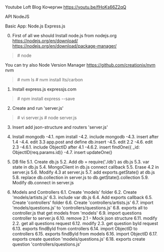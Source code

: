 Youtube
Loft Blog
Кочергин
https://youtu.be/fHoKs66Z2qQ

API NodeJS

Basic App: Node.js Express.js

0. First of all we should 
Install node.js from nodejs.org
https://nodejs.org/en/download/
https://nodejs.org/en/download/package-manager/

>\# node

You can try also Node Version Manager
https://github.com/creationix/nvm
nvm

>\# nvm ls
>\# nvm install lts/carbon

1. Install express.js
expressjs.com
>\# npm install express --save

2. Create and run 'server.js'
>\# vi server.js
>\# node server.js

3. Insert add json-structure and routers 'server.js'

4. Install mongodb
-4.1. npm install
-4.2. include mongodb
-4.3. insert after 1.4 
-4.4. edit 3.3 app.post and define db.insert
-4.5. edit 2.2
-4.6. edit 2.3
-4.6.1. include ObjectID after 4.1
-4.6.2. insert findOne({ _id: ObjectID(req.params.id)}
-4.7. insert updateOne()

5. DB file
5.1. Create db.js
5.2. Add db = require('./db') as db.js
5.3. var state in db.js
5.4. MongoClient in db.js connect callback
5.5. Erase 4.2 in server.js
5.6. Modify 4.3 at server.js
5.7. add exports.getState() at db.js
5.8. replace db.collection in server.js to db.getState().collection
5.9. Modify db.connect in server.js

6. Models and Controllers
6.1. Create 'models' folder
6.2. Create 'models/artists.js'
6.3. include var db.js
6.4. Add exports callback
6.5. Create 'controllers' folder
6.6. Create 'controllers/artists.js'
6.7. import 'models/questions.js' to 'controllers/questions.js'
6.8. exports all to controller.js that get models from 'models' 
6.9. import questions controller to server.js
6.10. remove 2.1 - Mock json structure
6.11. modify 2.2. get all questions request
6.12. modify 2.3. get question byId request
6.13. exports findById from controllers
6.14. import ObjectID to controllers
6.15. exports findById from models
6.16. import ObjectID
6.17. exports create question 'models/questions.js'
6.18. exports create question 'controllers/questions.js'
